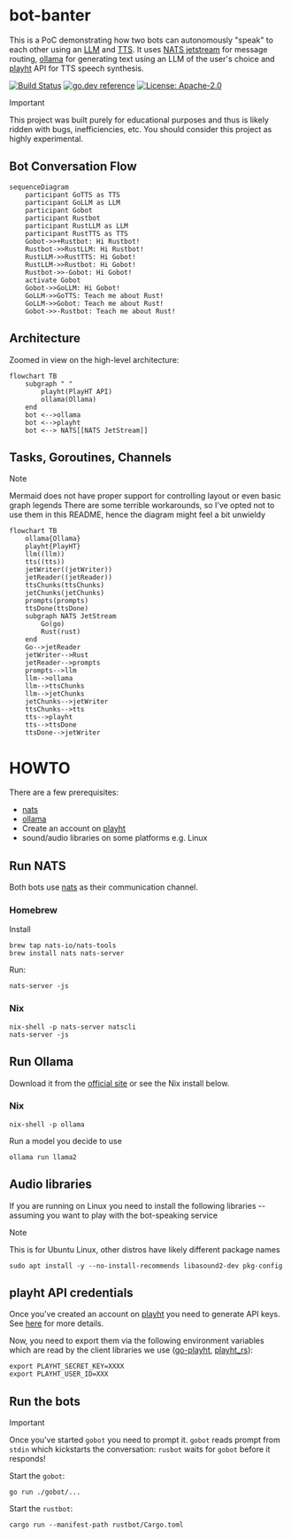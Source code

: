 # bot-banter

This is a PoC demonstrating how two bots can autonomously "speak" to each other using an [LLM](https://en.wikipedia.org/wiki/Large_language_model) and [TTS](https://simple.wikipedia.org/wiki/Text_to_speech).
It uses [NATS jetstream](https://docs.nats.io/nats-concepts/jetstream) for message routing, [ollama](https://ollama.com/) for generating text using an LLM of the user's choice and [playht](https://play.ht) API for TTS speech synthesis.

[![Build Status](https://github.com/milosgajdos/bot-banter/workflows/CI/badge.svg)](https://github.com/milosgajdos/bot-banter/actions?query=workflow%3ACI)
[![go.dev reference](https://img.shields.io/badge/go.dev-reference-007d9c?logo=go&logoColor=white&style=flat-square)](https://pkg.go.dev/github.com/milosgajdos/bot-banter)
[![License: Apache-2.0](https://img.shields.io/badge/License-Apache--2.0-blue.svg)](https://opensource.org/licenses/Apache-2.0)

> [!IMPORTANT]
> This project was built purely for educational purposes and thus is likely ridden with bugs, inefficiencies, etc.
> You should consider this project as highly experimental.

## Bot Conversation Flow

```mermaid
sequenceDiagram
    participant GoTTS as TTS
    participant GoLLM as LLM
    participant Gobot
    participant Rustbot
    participant RustLLM as LLM
    participant RustTTS as TTS
    Gobot->>+Rustbot: Hi Rustbot!
    Rustbot->>RustLLM: Hi Rustbot!
    RustLLM->>RustTTS: Hi Gobot!
    RustLLM->>Rustbot: Hi Gobot!
    Rustbot->>-Gobot: Hi Gobot!
    activate Gobot
    Gobot->>GoLLM: Hi Gobot!
    GoLLM->>GoTTS: Teach me about Rust!
    GoLLM->>Gobot: Teach me about Rust!
    Gobot->>-Rustbot: Teach me about Rust!
```

## Architecture

Zoomed in view on the high-level architecture:

```mermaid
flowchart TB
    subgraph " "
        playht(PlayHT API)
        ollama(Ollama)
    end
    bot <-->ollama
    bot <-->playht
    bot <--> NATS[[NATS JetStream]]
```

## Tasks, Goroutines, Channels

> [!NOTE]
> Mermaid does not have proper support for controlling layout or even basic graph legends
> There are some terrible workarounds, so I've opted not to use them in this README, hence
> the diagram might feel a bit unwieldy

```mermaid
flowchart TB
    ollama{Ollama}
    playht{PlayHT}
    llm((llm))
    tts((tts))
    jetWriter((jetWriter))
    jetReader((jetReader))
    ttsChunks(ttsChunks)
    jetChunks(jetChunks)
    prompts(prompts)
    ttsDone(ttsDone)
    subgraph NATS JetStream
        Go(go)
        Rust(rust)
    end
    Go-->jetReader
    jetWriter-->Rust
    jetReader-->prompts
    prompts-->llm
    llm-->ollama
    llm-->ttsChunks
    llm-->jetChunks
    jetChunks-->jetWriter
    ttsChunks-->tts
    tts-->playht
    tts-->ttsDone
    ttsDone-->jetWriter
```

# HOWTO

There are a few prerequisites:
* [nats](https://nats.io/)
* [ollama](https://ollama.com/)
* Create an account on [playht](https://play.ht/)
* sound/audio libraries on some platforms e.g. Linux

## Run NATS

Both bots use [nats](https://nats.io/) as their communication channel.

### Homebrew

Install
```shell
brew tap nats-io/nats-tools
brew install nats nats-server
```

Run:
```shell
nats-server -js
```

### Nix

```shell
nix-shell -p nats-server natscli
nats-server -js
```

## Run Ollama

Download it from the [official site](https://ollama.com/) or see the Nix install below.

### Nix

```
nix-shell -p ollama
```

Run a model you decide to use
```shell
ollama run llama2
```

## Audio libraries

If you are running on Linux you need to install the following libraries -- assuming you want to play with the bot-speaking service

> [!NOTE]
> This is for Ubuntu Linux, other distros have likely different package names
```shell
sudo apt install -y --no-install-recommends libasound2-dev pkg-config
```

## playht API credentials

Once you've created an account on [playht](https://play.ht) you need to generate API keys.
See [here](https://docs.play.ht/reference/api-authentication) for more details.

Now, you need to export them via the following environment variables which are read by the client libraries we use ([go-playht](https://github.com/milosgajdos/go-playht), [playht_rs](https://github.com/milosgajdos/playht_rs)):
```shell
export PLAYHT_SECRET_KEY=XXXX
export PLAYHT_USER_ID=XXX
```

## Run the bots

> [!IMPORTANT]
> Once you've started `gobot` you need to prompt it.
> `gobot` reads prompt from `stdin` which kickstarts the conversation:
> `rusbot` waits for `gobot` before it responds!

Start the `gobot`:
```shell
go run ./gobot/...
```

Start the `rustbot`:
```shell
cargo run --manifest-path rustbot/Cargo.toml
```


